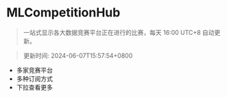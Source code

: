 # MLCompetitionHub

> 一站式显示各大数据竞赛平台正在进行的比赛，每天 16:00 UTC+8 自动更新。
  
> 更新时间: 2024-06-07T15:57:54+0800 

* 多家竞赛平台
* 多种订阅方式
* 下拉查看更多